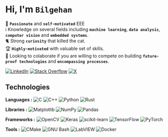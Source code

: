 # Hi, I'm `Bilgehan`
👤 **`Passionate`** and **`self-motivated`** EEE<br>ℹ️ Knowledge on several fields including **`machine learning`**, **`data analysis`**, **`computer vision`** and **`embedded systems`**.<br>🐈 Strong **`curiosity`** that killed the cat.<br>🏆 **`Highly-motivated`** with valuable set of skills.<br>🎯 Looking to colaborate if you are willing to compete on building **`future-proof technologies`** and **`encompassing processes`**.

[![LinkedIn](https://img.shields.io/badge/LinkedIn-%230077B5.svg?logo=linkedin&logoColor=white)](https://www.linkedin.com/in/abserce/) [![Stack Overflow](https://img.shields.io/badge/-Stackoverflow-FE7A16?logo=stack-overflow&logoColor=white)](https://stackoverflow.com/users/19786627/sparrowhere) [![X](https://img.shields.io/badge/X-black.svg?logo=X&logoColor=white)](https://x.com/abhans_)

## Technologies
**Languages :** ![C](https://img.shields.io/badge/C-A8B9CC?logo=c&logoColor=fff&style=flat)
![C++](https://img.shields.io/badge/C%2B%2B-00599C?logo=cplusplus&logoColor=fff&style=flat)
![Python](https://img.shields.io/badge/Python-3776AB?logo=python&logoColor=fff&style=flat)
![Rust](https://img.shields.io/badge/Rust-000000?style=flat&logo=rust&logoColor=white)

**Libraries :** ![Matplotlib](https://img.shields.io/badge/Matplotlib-%23ffffff.svg?style=flat-square&logo=Matplotlib&logoColor=black)
![NumPy](https://img.shields.io/badge/NumPy-013243?logo=numpy&logoColor=fff&style=flat)
![Pandas](https://img.shields.io/badge/pandas-150458?logo=pandas&logoColor=fff&style=flat)

**Frameworks :** ![OpenCV](https://img.shields.io/badge/OpenCV-5C3EE8?logo=opencv&logoColor=fff&style=flat)
![Keras](https://img.shields.io/badge/Keras-D00000?logo=keras&logoColor=fff&style=flat)
![scikit-learn](https://img.shields.io/badge/scikit--learn-F7931E?logo=scikitlearn&logoColor=fff&style=flat)
![TensorFlow](https://img.shields.io/badge/TensorFlow-FF6F00?logo=tensorflow&logoColor=fff&style=flat)
![PyTorch](https://img.shields.io/badge/PyTorch-EE4C2C?logo=pytorch&logoColor=fff&style=flat)

**Tools :** ![CMake](https://img.shields.io/badge/CMake-064F8C?logo=cmake&logoColor=fff&style=flat)
![GNU Bash](https://img.shields.io/badge/GNU%20Bash-4EAA25?logo=gnubash&logoColor=fff&style=flat)
![LabVIEW](https://img.shields.io/badge/LabVIEW-FFDB00?logo=labview&logoColor=000&style=flat)
![Docker](https://img.shields.io/badge/Docker-%230db7ed.svg?style=flat&logo=docker&logoColor=white)
